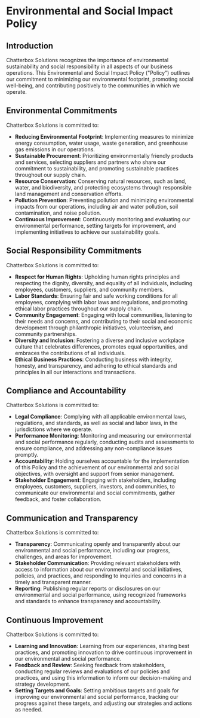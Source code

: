 # Environmental and Social Impact Policy

## Introduction

Chatterbox Solutions recognizes the importance of environmental sustainability and social responsibility in all aspects of our business operations. This Environmental and Social Impact Policy ("Policy") outlines our commitment to minimizing our environmental footprint, promoting social well-being, and contributing positively to the communities in which we operate.

## Environmental Commitments

Chatterbox Solutions is committed to:

- **Reducing Environmental Footprint**: Implementing measures to minimize energy consumption, water usage, waste generation, and greenhouse gas emissions in our operations.
- **Sustainable Procurement**: Prioritizing environmentally friendly products and services, selecting suppliers and partners who share our commitment to sustainability, and promoting sustainable practices throughout our supply chain.
- **Resource Conservation**: Conserving natural resources, such as land, water, and biodiversity, and protecting ecosystems through responsible land management and conservation efforts.
- **Pollution Prevention**: Preventing pollution and minimizing environmental impacts from our operations, including air and water pollution, soil contamination, and noise pollution.
- **Continuous Improvement**: Continuously monitoring and evaluating our environmental performance, setting targets for improvement, and implementing initiatives to achieve our sustainability goals.

## Social Responsibility Commitments

Chatterbox Solutions is committed to:

- **Respect for Human Rights**: Upholding human rights principles and respecting the dignity, diversity, and equality of all individuals, including employees, customers, suppliers, and community members.
- **Labor Standards**: Ensuring fair and safe working conditions for all employees, complying with labor laws and regulations, and promoting ethical labor practices throughout our supply chain.
- **Community Engagement**: Engaging with local communities, listening to their needs and concerns, and contributing to their social and economic development through philanthropic initiatives, volunteerism, and community partnerships.
- **Diversity and Inclusion**: Fostering a diverse and inclusive workplace culture that celebrates differences, promotes equal opportunities, and embraces the contributions of all individuals.
- **Ethical Business Practices**: Conducting business with integrity, honesty, and transparency, and adhering to ethical standards and principles in all our interactions and transactions.

## Compliance and Accountability

Chatterbox Solutions is committed to:

- **Legal Compliance**: Complying with all applicable environmental laws, regulations, and standards, as well as social and labor laws, in the jurisdictions where we operate.
- **Performance Monitoring**: Monitoring and measuring our environmental and social performance regularly, conducting audits and assessments to ensure compliance, and addressing any non-compliance issues promptly.
- **Accountability**: Holding ourselves accountable for the implementation of this Policy and the achievement of our environmental and social objectives, with oversight and support from senior management.
- **Stakeholder Engagement**: Engaging with stakeholders, including employees, customers, suppliers, investors, and communities, to communicate our environmental and social commitments, gather feedback, and foster collaboration.

## Communication and Transparency

Chatterbox Solutions is committed to:

- **Transparency**: Communicating openly and transparently about our environmental and social performance, including our progress, challenges, and areas for improvement.
- **Stakeholder Communication**: Providing relevant stakeholders with access to information about our environmental and social initiatives, policies, and practices, and responding to inquiries and concerns in a timely and transparent manner.
- **Reporting**: Publishing regular reports or disclosures on our environmental and social performance, using recognized frameworks and standards to enhance transparency and accountability.

## Continuous Improvement

Chatterbox Solutions is committed to:

- **Learning and Innovation**: Learning from our experiences, sharing best practices, and promoting innovation to drive continuous improvement in our environmental and social performance.
- **Feedback and Review**: Seeking feedback from stakeholders, conducting regular reviews and evaluations of our policies and practices, and using this information to inform our decision-making and strategy development.
- **Setting Targets and Goals**: Setting ambitious targets and goals for improving our environmental and social performance, tracking our progress against these targets, and adjusting our strategies and actions as needed.
